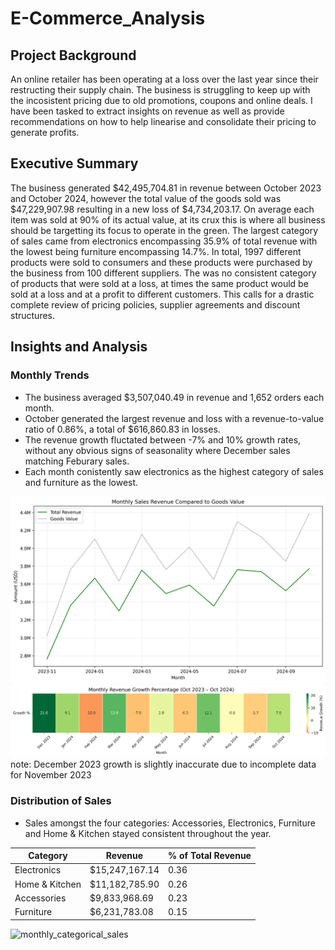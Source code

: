 # E-Commerce_Analysis

## Project Background

An online retailer has been operating at a loss over the last year since their restructing their supply chain. The business is struggling to keep up with the incosistent pricing due to old promotions, coupons and online deals. I have been tasked to extract insights on revenue as well as provide recommendations on how to help linearise and consolidate their pricing to generate profits.

## Executive Summary

The business generated $42,495,704.81 in revenue between October 2023 and October 2024, however the total value of the goods sold was $47,229,907.98 resulting in a new loss of $4,734,203.17. On average each item was sold at 90% of its actual value, at its crux this is where all business should be targetting its focus to operate in the green. The largest category of sales came from electronics encompassing 35.9% of total revenue with the lowest being furniture encompassing 14.7%. In total, 1997 different products were sold to consumers and these products were purchased by the business from 100 different suppliers. The was no consistent category of products that were sold at a loss, at times the same product would be sold at a loss and at a profit to different customers. This calls for a drastic complete review of pricing policies, supplier agreements and discount structures.

## Insights and Analysis

### Monthly Trends
- The business averaged $3,507,040.49 in revenue and 1,652 orders each month.
- October generated the largest revenue and loss with a revenue-to-value ratio of 0.86%, a total of $616,860.83 in losses.
- The revenue growth fluctated between -7% and 10% growth rates, without any obvious signs of seasonality where December sales matching Feburary sales.
- Each month conistently saw electronics as the highest category of sales and furniture as the lowest.

![Monthly Metrics](Images/Monthly_Sales_Revenue_Compared_to_Goods_Value.png)
![monthly_growth_heatmap](Images/monthly_revenue_growth.png)
note: December 2023 growth is slightly inaccurate due to incomplete data for November 2023

### Distribution of Sales
- Sales amongst the four categories: Accessories, Electronics, Furniture and Home & Kitchen stayed consistent throughout the year.

| Category | Revenue | % of Total Revenue |
| --- | --- | --- |
| Electronics | $15,247,167.14 | 0.36 |
| 	Home & Kitchen | $11,182,785.90 | 0.26 |
| Accessories | $9,833,968.69 | 0.23 |
| Furniture | $6,231,783.08 | 0.15 |

![monthly_categorical_sales](Images/monthly_categorical_sales_(3).png)
